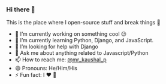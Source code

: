 ### Hi there 👋

This is the place where I open-source stuff and break things :rofl:

- 🔭 I’m currently working on something cool :wink:
- 🌱 I’m currently learning Python, Django, and JavaScript.
- 🤔 I’m looking for help with Django
- 💬 Ask me about anything related to Javascript/Python
- 📫 How to reach me: [@mr_kaushal_p](https://www.instagram.com/mr.kaushal.p/)
- 😄 Pronouns: He/Him/His
- ⚡ Fun fact: I :heart: :dog:
